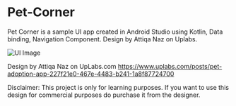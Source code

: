 # Pet-Corner
Pet Corner is a sample UI app created in Android Studio using Kotlin, Data binding, Navigation Component. Design by Attiqa Naz on Uplabs.

![UI Image](https://github.com/aimi95/Pet-Corner/blob/main/preview.png)

Design by Attiqa Naz on UpLabs.com
https://www.uplabs.com/posts/pet-adoption-app-227f21e0-467e-4483-b241-1a8f87724700

Disclaimer: This project is only for learning purposes. If you want to use this design for commercial purposes do purchase it from the designer.
